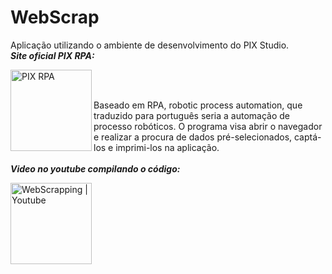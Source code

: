 # WebScrap

Aplicação utilizando o ambiente de desenvolvimento do PIX Studio.<br>
***Site oficial PIX RPA:***

[<img align="left" alt="PIX RPA" width="130px" src="https://user-images.githubusercontent.com/106937501/232795381-383882af-86d7-4290-bb72-22bb46f9bcdb.png" />][pixstudio]
<br><br>

Baseado em RPA, robotic process automation, que traduzido para português seria a automação de processo robóticos. 
O programa visa abrir o navegador e realizar a procura de dados pré-selecionados, captá-los e imprimi-los na aplicação.
<br><br>
***Video no youtube compilando o código:***

[<img align="left" alt="WebScrapping | Youtube" width="130px" src="https://user-images.githubusercontent.com/106937501/207482489-eaa87752-d060-4e21-b480-b4ed8884a52e.png" />][youtube]

[youtube]:   https://www.youtube.com/watch?v=3U2NWeiyBeE&ab_channel=jferreiraz
[pixstudio]: https://pixrpa.com/


